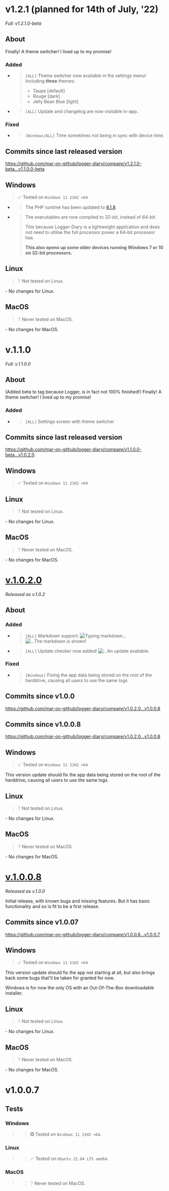 # v1.2.1 (planned for 14th of July, '22)
_Full: v1.2.1.0-beta_
## About
Finally! A theme switcher! I lived up to my promise!

### Added

- > `[ALL]` Theme switcher now available in the settings menu! Including **three** themes:
  >
  > - Taupe [default]
  > - Rouge [dark]
  > - Jelly Bean Blue [light]

- > `[ALL]` Update and changelog are now visitable in-app.


### Fixed
- > `[Windows/ALL]` Time sometimes not being in sync with device time.


## Commits since last released version

<https://github.com/mar-on-github/logger-diary/compare/v1.2.1.0-beta...v1.1.0.0-beta>



## Windows
> ✅ Tested on `Windows 11 21H2 ×64`

- > The PHP runtime has been updated to [8.1.8](https://windows.php.net/downloads/releases/php-8.1.8-Win32-vs16-x86.zip).

- > The executables are now compiled to *32-bit*, instead of *64-bit*.
  >
  > 
  >
  > This because Logger-Diary is a lightweight  application and does not need to utilise the full processor power a 64-bit processor has. 
  >
  > **This also opens up some older devices running Windows 7 or 10 on 32-bit processors.**

## Linux
> ❔ Not tested on Linux.

\- No changes for Linux.


## MacOS
> ❔ Never tested on MacOS.

\- No changes for MacOS.





# v.1.1.0
_Full: v.1.1.0.0_
## About
(Added beta to tag because Logger, is in fact not 100% finished!)
Finally! A theme switcher! I lived up to my promise!
### Added
- > `[ALL]` Settings screen with theme switcher


## Commits since last released version

<https://github.com/mar-on-github/logger-diary/compare/v1.1.0.0-beta...v1.0.2.0>



## Windows
> ✅ Tested on `Windows 11 21H2 ×64`



## Linux
> ❔ Not tested on Linux.

\- No changes for Linux.


## MacOS
> ❔ Never tested on MacOS.

\- No changes for MacOS.




# <u>v.1.0.2.0</u>
_Released as v.1.0.2_
## About
### Added
- > `[ALL]` Markdown support:
![](./docs/images/markdown-1.png "Typing markdown...")
![](./docs/images/markdown-2.png "...The markdown is shown!")
- > `[ALL]` Update checker now added!
![](./docs/images/updatechecker1.png "...An update available.")

### Fixed
- > `[Windows]` Fixing the app data being stored on the root of the harddrive, causing all users to use the same logs.


## Commits since **v1.0.0**

<https://github.com/mar-on-github/logger-diary/compare/v1.0.2.0...v1.0.0.8>

## Commits since **v1.0.0.8**

<https://github.com/mar-on-github/logger-diary/compare/v1.0.2.0...v1.0.0.8>


## Windows
> ✅ Tested on `Windows 11 21H2 ×64`

This version update should fix the app data being stored on the root of the harddrive, causing all users to use the same logs.


## Linux
> ❔ Not tested on Linux.

\- No changes for Linux.


## MacOS
> ❔ Never tested on MacOS.

\- No changes for MacOS.




# <u>v.1.0.0.8</u>
_Released as v.1.0.0_

Initial release, with known bugs and missing features. But it has basic functionality and so is fit to be a first release.

## Commits since **v1.0.07**

<https://github.com/mar-on-github/logger-diary/compare/v1.0.0.8...v1.0.0.7>


## Windows
> ✅ Tested on `Windows 11 21H2 ×64`

This version update should fix the app not starting at all, but also brings back some bugs that'll be taken for granted for now.

Windows is for now the only OS with an Out-Of-The-Box downloadable installer.

## Linux
> ❔ Not tested on Linux.

\- No changes for Linux.


## MacOS
> ❔ Never tested on MacOS.

\- No changes for MacOS.


# v1.0.0.7

## Tests

### Windows

> > :negative_squared_cross_mark: Tested on `Windows 11 21H2 ×64`.

### Linux

> > ✅ Tested on `Ubuntu 22.04 LTS amd64`.

### MacOS

> > ❔ Never tested on MacOS.
